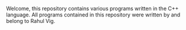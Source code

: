 Welcome, this repository contains various programs written in the C++ language.
All programs contained in this repository were written by and belong to Rahul Vig. 
